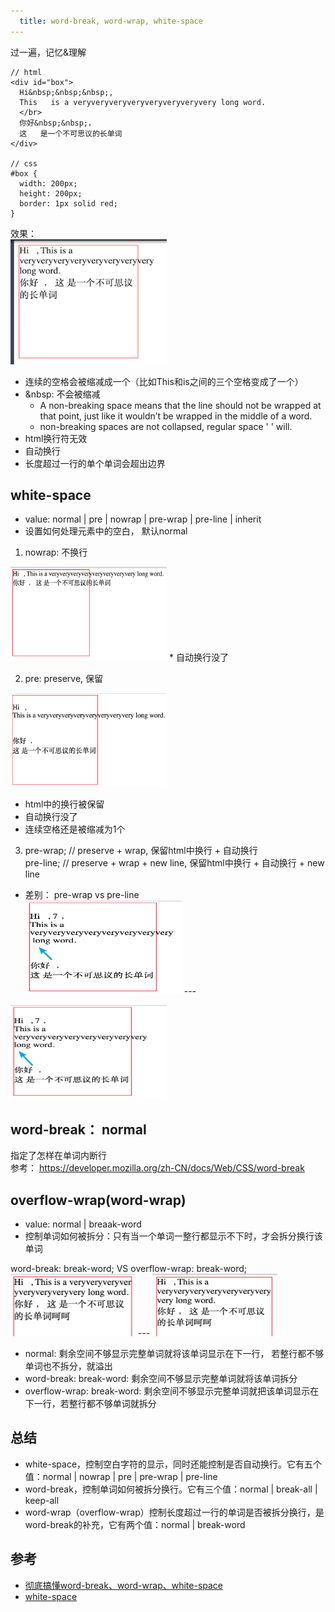 ```yaml
---
  title: word-break, word-wrap, white-space
---
```


过一遍，记忆&理解

```
// html
<div id="box">
  Hi&nbsp;&nbsp;&nbsp;,
  This   is a veryveryveryveryveryveryveryvery long word.
  </br>
  你好&nbsp;&nbsp;，
  这   是一个不可思议的长单词
</div>

// css
#box {
  width: 200px;
  height: 200px;
  border: 1px solid red;
}
```
效果：  
<img src="./imgs/1.png" width="250" height="200">

* 连续的空格会被缩减成一个（比如This和is之间的三个空格变成了一个）
* &nbsp: 不会被缩减
  - A non-breaking space means that the line should not be wrapped at that point, just like it wouldn’t be wrapped in the middle of a word.
  - non-breaking spaces are not collapsed, regular space ' ' will.
* html换行符无效
* 自动换行
* 长度超过一行的单个单词会超出边界

## white-space
* value: normal | pre | nowrap | pre-wrap | pre-line | inherit
* 设置如何处理元素中的空白， 默认normal

1. nowrap: 不换行   
<img src="./imgs/2.png" width="250" height="150">
* 自动换行没了

2. pre: preserve, 保留    
<img src="./imgs/3.png" width="250" height="150">

* html中的换行被保留
* 自动换行没了
* 连续空格还是被缩减为1个

3. pre-wrap; // preserve + wrap, 保留html中换行 + 自动换行    
   pre-line; // preserve + wrap + new line, 保留html中换行 + 自动换行 + new line
* 差别： pre-wrap vs pre-line   
<img src="./imgs/4.png" width="250" height="150"> ---
<img src="./imgs/5.png" width="250" height="150">

## word-break： normal
指定了怎样在单词内断行    
参考： https://developer.mozilla.org/zh-CN/docs/Web/CSS/word-break

## overflow-wrap(word-wrap)
* value: normal | breaak-word
* 控制单词如何被拆分：只有当一个单词一整行都显示不下时，才会拆分换行该单词

word-break: break-word;  VS overflow-wrap: break-word;  
<img src="./imgs/6.png" width="200" height="100">  --- 
<img src="./imgs/7.png" width="200" height="100">
* normal: 剩余空间不够显示完整单词就将该单词显示在下一行， 若整行都不够单词也不拆分，就溢出
* word-break: break-word: 剩余空间不够显示完整单词就将该单词拆分
* overflow-wrap: break-word: 剩余空间不够显示完整单词就把该单词显示在下一行，若整行都不够单词就拆分

## 总结
* white-space，控制空白字符的显示，同时还能控制是否自动换行。它有五个值：normal | nowrap | pre | pre-wrap | pre-line
* word-break，控制单词如何被拆分换行。它有三个值：normal | break-all | keep-all
* word-wrap（overflow-wrap）控制长度超过一行的单词是否被拆分换行，是word-break的补充，它有两个值：normal | break-word


## 参考
* [彻底搞懂word-break、word-wrap、white-space](https://juejin.im/post/5b8905456fb9a01a105966b4)
* [white-space](https://developer.mozilla.org/zh-CN/docs/Web/CSS/white-space)
